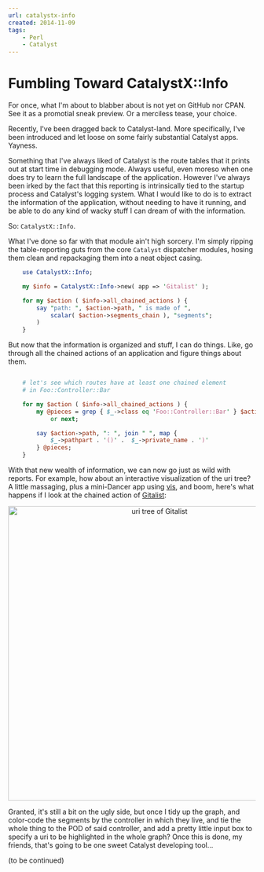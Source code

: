 ```yaml
---
url: catalystx-info
created: 2014-11-09
tags:
    - Perl
    - Catalyst
---
```


# Fumbling Toward CatalystX::Info

For once, what I'm about to blabber about is not yet on GitHub nor CPAN. See
it as a promotial sneak preview. Or a merciless tease, your choice.

Recently, I've been dragged back to Catalyst-land. More specifically, I've
been introduced and let loose on some fairly substantial Catalyst apps.
Yayness.

Something that I've always liked of Catalyst is the route tables that it
prints out at start time in debugging mode. Always useful, even moreso
when one does try to learn the full landscape of the application. However I've
always been irked by the fact that this reporting is intrinsically tied to the 
startup process and Catalyst's logging system. What I would like to do is to
extract the information of the application, without needing to have it running, and be able to do any
kind of wacky stuff I can dream of with the information.

So: `CatalystX::Info`.

What I've done so far with that module ain't high sorcery. I'm simply ripping
the table-reporting guts from the core `Catalyst` dispatcher modules, hosing
them clean and repackaging them into a neat object casing.

```perl
    use CatalystX::Info;

    my $info = CatalystX::Info->new( app => 'Gitalist' );

    for my $action ( $info->all_chained_actions ) {
        say "path: ", $action->path, " is made of ", 
            scalar( $action->segments_chain ), "segments";
        )
    }
```

But now that the information is organized and stuff, I can do things. Like, go
through all the chained actions of an application and figure things about
them.

```perl

    # let's see which routes have at least one chained element
    # in Foo::Controller::Bar

    for my $action ( $info->all_chained_actions ) {
        my @pieces = grep { $_->class eq 'Foo::Controller::Bar' } $action->segments_chain
            or next;

        say $action->path, ": ", join " ", map { 
            $_->pathpart . '()' .  $_->private_name . ')' 
        } @pieces;
    }
```

With that new wealth of information, we can now go just as wild with reports.
For example, how about an interactive visualization of the uri tree? A little massaging,
plus a mini-Dancer app using [vis](http://visjs.org), and boom, here's what
happens if I look at the chained action of [Gitalist](cpan:release/Gitalit):

<div align="center">
<img width="600" src="__ENTRY_DIR__/catx1.png" alt="uri tree of Gitalist" />
</div>

Granted, it's still a bit on the ugly side, but once I tidy up the graph, and
color-code the segments by the controller in which they live, and tie
the whole thing to the POD of said controller, and add a pretty little 
input box to specify a uri to be highlighted in the whole graph? Once
this is done, my friends, that's going to be one sweet Catalyst developing
tool... 

(to be continued)
